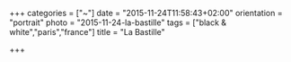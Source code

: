 +++
categories = ["~"]
date = "2015-11-24T11:58:43+02:00"
orientation = "portrait"
photo = "2015-11-24-la-bastille"
tags = ["black & white","paris","france"]
title = "La Bastille"

+++
